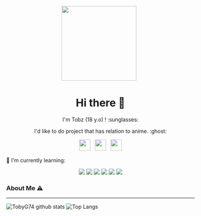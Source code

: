 <p align='center'><a href="https://instagram.com/tobz2k19"><img height="200" src="https://github.com/TobyG74/TobyG74/blob/main/profile.jpg?raw=true"></a>&nbsp;&nbsp;</p>

<h1  align='center'> Hi there 👋 </h1>

<p align='center'>  I'm Tobz (18 y.o) ! :sunglasses: </p>

<p align='center'> I'd like to do project that has relation to anime. :ghost: </p>

<p align='center'>
   <a href="https://twitter.com/tobz2k19"><img height="30" src="https://github.com/TobyG74/TobyG74/blob/main/twitter.png?raw=true"></a>&nbsp;&nbsp;
   <a href="https://instagram.com/ini.tobz"><img height="30" src="https://github.com/TobyG74/TobyG74/blob/main/instagram.jpg?raw=true"></a>&nbsp;&nbsp;
   <a href="https://www.facebook.com/tobz2k19"><img height="30" src="https://github.com/TobyG74/TobyG74/blob/main/facebook.png?raw=true"></a>
</P>

:page_with_curl: I'm currently learning:
<p align="center">
   <img src="https://img.shields.io/badge/JavaScript-323330?style=for-the-badge&logo=javascript&logoColor=F7DF1E"></img>
   <img src="https://img.shields.io/badge/Python-FFD43B?style=for-the-badge&logo=python&logoColor=blue"></img>
   <img src="https://img.shields.io/badge/Go-00ADD8?style=for-the-badge&logo=go&logoColor=white"></img>
   <img src="https://img.shields.io/badge/HTML5-E34F26?style=for-the-badge&logo=html5&logoColor=white"></img>
   <img src="https://img.shields.io/badge/CSS3-1572B6?style=for-the-badge&logo=css3&logoColor=white"></img>
   <img src="https://img.shields.io/badge/Bootstrap-563D7C?style=for-the-badge&logo=bootstrap&logoColor=white"></img>
</p>

### About Me ⚠️
___

![TobyG74 github stats](https://github-readme-stats.vercel.app/api?username=TobyG74&layout=compact&theme=tokyonight)
![Top Langs](https://github-readme-stats.vercel.app/api/top-langs/?username=TobyG74&count_private=true&show_icons=true&theme=tokyonight)
